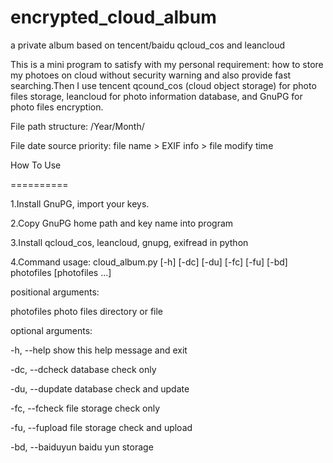 #  encrypted_cloud_album
a private album based on tencent/baidu qcloud_cos and leancloud

This is a mini program to satisfy with my personal requirement: how to store my photoes on cloud without security warning and also provide fast searching.Then I use tencent qcound_cos (cloud object storage) for photo files storage, leancloud for photo information database, and GnuPG for photo files encryption.

File path structure: /Year/Month/

File date source priority: file name > EXIF info > file modify time

How To Use

==========

1.Install GnuPG, import your keys.

2.Copy GnuPG home path and key name into program

3.Install qcloud_cos, leancloud, gnupg, exifread in python

4.Command
usage: cloud_album.py [-h] [-dc] [-du] [-fc] [-fu] [-bd] photofiles [photofiles ...]

positional arguments:

  photofiles      photo files directory or file
  

optional arguments:

  -h, --help      show this help message and exit
  
  -dc, --dcheck   database check only
  
  -du, --dupdate  database check and update
  
  -fc, --fcheck   file storage check only
  
  -fu, --fupload  file storage check and upload
  
  -bd, --baiduyun baidu yun storage
  
  
